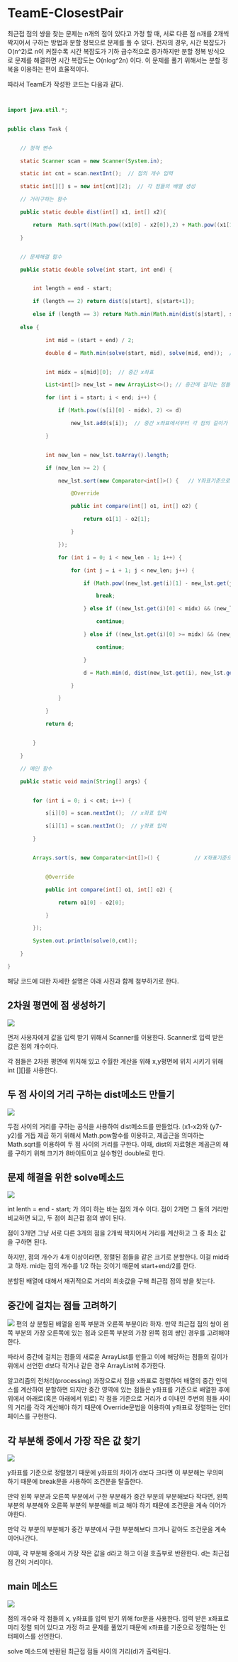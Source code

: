# TeamE-ClosestPair


최근접 점의 쌍을 찾는 문제는 n개의 점이 있다고 가정 할 때, 서로 다른 점 n개를 2개씩 짝지어서
구하는 방법과 분할 정복으로 문제를 풀 수 있다. 전자의 경우, 시간 복잡도가 O(n^2)로 n이 커질수록
시간 복잡도가 기하 급수적으로 증가하지만 분할 정복 방식으로 문제를 해결하면 시간 복잡도는 O(nlog^2n)
이다. 이 문제를 풀기 위해서는 분할 정복을 이용하는 편이 효율적이다. 


따라서 TeamE가 작성한 코드는 다음과 같다.


```java


import java.util.*;


public class Task {


    // 정적 변수

    static Scanner scan = new Scanner(System.in);

    static int cnt = scan.nextInt();  // 점의 개수 입력

    static int[][] s = new int[cnt][2];  // 각 점들의 배열 생성

    // 거리구하는 함수

    public static double dist(int[] x1, int[] x2){

        return  Math.sqrt((Math.pow((x1[0] - x2[0]),2) + Math.pow((x1[1] - x2[1]),2)));

    }


    // 문제해결 함수

    public static double solve(int start, int end) {


        int length = end - start;

        if (length == 2) return dist(s[start], s[start+1]);

        else if (length == 3) return Math.min(Math.min(dist(s[start], s[start+1]), dist(s[start], s[start+2])), dist(s[start+1], s[start+2]));
        
	else {

            int mid = (start + end) / 2;

            double d = Math.min(solve(start, mid), solve(mid, end));  // 재귀함수


            int midx = s[mid][0];  // 중간 x좌표

            List<int[]> new_lst = new ArrayList<>(); // 중간에 걸치는 점들의 새로운 arraylist

            for (int i = start; i < end; i++) {

                if (Math.pow((s[i][0] - midx), 2) <= d)

                    new_lst.add(s[i]);  // 중간 x좌표에서부터 각 점의 길이가 d보다 작거나 같은놈들을 arrayList에 추가

            }


            int new_len = new_lst.toArray().length;

            if (new_len >= 2) {

                new_lst.sort(new Comparator<int[]>() {   // Y좌표기준으로 정렬

                    @Override

                    public int compare(int[] o1, int[] o2) {

                        return o1[1] - o2[1];

                    }

                });

                for (int i = 0; i < new_len - 1; i++) {

                    for (int j = i + 1; j < new_len; j++) {

                        if (Math.pow((new_lst.get(i)[1] - new_lst.get(j)[1]), 2) > d ) {  // Y좌표의 차이가 d보다 크면 무의미

                            break;

                        } else if ((new_lst.get(i)[0] < midx) && (new_lst.get(j)[0]) < midx) {  // 둘 다 왼쪽면에 있다면

                            continue;

                        } else if ((new_lst.get(i)[0] >= midx) && (new_lst.get(j)[0]) >= midx) {   // 둘 다 오른쪽면에 있다면

                            continue;

                        }

                        d = Math.min(d, dist(new_lst.get(i), new_lst.get(j)));

                    }

                }

            }

            return d;


        }

    }

    // 메인 함수

    public static void main(String[] args) {


        for (int i = 0; i < cnt; i++) {

            s[i][0] = scan.nextInt();  // x좌표 입력

            s[i][1] = scan.nextInt();  // y좌표 입력

        }


        Arrays.sort(s, new Comparator<int[]>() {           // X좌표기준으로 정렬


            @Override

            public int compare(int[] o1, int[] o2) {

                return o1[0] - o2[0];

            }

        });

        System.out.println(solve(0,cnt));

    }

}


```




해당 코드에 대한 자세한 설명은 아래 사진과 함께 첨부하기로 한다.





## 2차원 평면에 점 생성하기


![](https://postfiles.pstatic.net/MjAyMTAzMjlfMjc2/MDAxNjE3MDI0NjE0MzM3.O-tS_DEsrd4Lq4-gp0D3nRdUfiXE4_wvM1PpHzyMxNEg.GFlrArnivUOeg35SMWPs81NBbwdJwDw40Q8Rg8gn_70g.PNG.codnjs060/image.png?type=w773)

먼저 사용자에게 값을 입력 받기 위해서 Scanner를 이용한다. Scanner로 입력 받은 값은 점의 개수이다.

각 점들은 2차원 평면에 위치해 있고 수월한 계산을 위해 x,y평면에 위치 시키기 위해 int [][]를 사용한다.


## 두 점 사이의 거리 구하는 dist메소드 만들기


![](https://postfiles.pstatic.net/MjAyMTAzMjlfNDAg/MDAxNjE3MDI0NjQ3Nzcz.OYQCZNmUNPPljwnU24rscfBj_JjcLKyBDMaEVLdx5Y4g.JnFqVQR3rYHZ6BULyXd_P3Rz3aJ4fy_IEBy680TVz3Ig.PNG.codnjs060/image.png?type=w773)

두점 사이의 거리를 구하는 공식을 사용하여 dist메소드를 만들었다. (x1-x2)와 (y7-y2)를 거듭 제곱 하기 위해서 Math.pow함수를 이용하고, 제곱근을 의미하는 Math.sqrt를 이용하여 두 점 사이의 거리를 구한다.
이때, dist의 자료형은 제곱근의 해를 구하기 위해 크기가 8바이트이고 실수형인 double로 한다.



## 문제 해결을 위한 solve메소드


![](https://postfiles.pstatic.net/MjAyMTAzMjlfMjI2/MDAxNjE3MDI0NzAxMzgy.XryXZVBtMWY8jdfbdt9EMNKG_9dC3-CB6m6xJkQqdN8g.yhUenhuEiuvz8WrE3y-B5Qat72iDzfB1UJwUskMvaKYg.PNG.codnjs060/image.png?type=w773)

int lenth = end - start; 가 의미 하는 바는 점의 개수 이다. 점이 2개면 그 둘의 거리만 비교하면 되고, 두 점이 최근접 점의 쌍이 된다.

점이 3개면 그냥 서로 다른 3개의 점을 2개씩 짝지어서 거리를 계산하고 그 중 최소 값을 구하면 된다.

하지만, 점의 개수가 4개 이상이라면, 정렬된 점들을 같은 크기로 분할한다. 이걸 mid라고 하자. mid는 점의 개수를 1/2 하는 것이기 때문에 start+end/2를 한다.

분할된 배열에 대해서 재귀적으로 거리의 최솟값을 구해 최근접 점의 쌍을 찾는다.



## 중간에 걸치는 점들 고려하기


![](https://postfiles.pstatic.net/MjAyMTAzMjlfMjk0/MDAxNjE3MDI3NjY0Nzg3.voOAY0b2xnAje3Dz_l0DU--PTChSxy715zejewKLSGQg.lnkEr3VkXS14Osz7g8fQkTAb3-6Ae22vjZgMcdKLWqMg.PNG.codnjs060/image.png?type=w773)
편의 상 분할된 배열을 왼쪽 부분과 오른쪽 부분이라 하자. 만약 최근접 점의 쌍이 왼쪽 부분의 가장 오른쪽에 있는 점과 오른쪽 부분의 가장 왼쪽 점의 쌍인 경우를 고려해야한다.

따라서 중간에 걸치는 점들의 새로운 ArrayList를 만들고 이에 해당하는 점들의 길이가 위에서 선언한 d보다 작거나 같은 경우 ArrayList에 추가한다.

알고리즘의 전처리(processing) 과정으로서 점을 x좌표로 정렬하여 배열의 중간 인덱스를 계산하여 분할하면 되지만 중간 영역에 있는 점들은 y좌표를 기준으로 배열한 후에 위에서 아래로(혹은 아래에서 위로) 각 점을 기준으로 거리가 d 이내인 주변의 점들 사이의 거리를 각각 계산해야 하기 때문에 Override문법을 이용하여 y좌표로 정렬하는 인터페이스를 구현한다.




## 각 부분해 중에서 가장 작은 값 찾기


![](https://postfiles.pstatic.net/MjAyMTAzMjlfMiAg/MDAxNjE3MDI0Nzk2MDgy.2aQj3BW6qGAE91PbRVHcDoSYplQ0aCHMjdi4_QeKjJAg.Pl4UuMUhD7MpVUzZU-JMDd8HYcCy9QbqcXJhF4jKyw8g.PNG.codnjs060/image.png?type=w773)

y좌표를 기준으로 정렬했기 때문에 y좌표의 차이가 d보다 크다면 이 부분해는 무의미 하기 때문에 break문을 사용하여 조건문을 탈출한다.

만약 왼쪽 부분과 오른쪽 부분에서 구한 부분해가  중간 부분의 부분해보다 작다면, 왼쪽부분의 부분해와 오른쪽 부분의 부분해를 비교 해야 하기 때문에 조건문을 계속 이어가야한다.

만약 각 부분의 부분해가 중간 부분에서 구한 부분해보다  크거나 같아도 조건문을 계속 이어나간다.

이때, 각 부분해 중에서 가장 작은 값을 d라고 하고 이걸 호출부로 반환한다. d는 최근접 점 간의 거리이다.


## main 메소드


![](https://postfiles.pstatic.net/MjAyMTAzMjlfMTQw/MDAxNjE3MDI0ODIwMjg3.v0xzkiX2pE9dtMgf08KZ_YFEfdvoxNDT_0uZ51aJVW0g.CxH7CZHVy97elx-xOCYO4wYeBgV4SgPij8eKm5m-BWUg.PNG.codnjs060/image.png?type=w773)

점의 개수와 각 점들의 x, y좌표를 입력 받기 위해 for문을 사용한다. 입력 받은 x좌표로 미리 정렬 되어 있다고 가정 하고 문제를 풀었기 때문에 x좌표를 기준으로 정렬하는 인터페이스를 선언한다.


solve 메소드에 반환된 최근접 점들 사이의 거리(d)가 출력된다.



